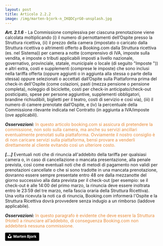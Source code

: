```yaml
---
layout: post
title: Articolo 2.2.2
image: /img/marten-bjork-n_IKQDCyrG0-unsplash.jpg
---
```


***Art. 2.1.6*** - La Commissione complessiva per ciascuna prenotazione viene calcolata moltiplicando (i) il
numero di pernottamenti dell’Ospite presso la Struttura ricettiva, (ii) il prezzo della camera (impostato o
caricato dalla Struttura ricettiva o altrimenti offerto a Booking.com dalla Struttura ricettiva (es. nel
Sistema)) per camera a notte (comprensivo di IVA, imposte sulla vendita, e imposte o tributi applicabili
imposti a livello nazionale, governativo, provinciale, statale, municipale o locale (di seguito "Imposte ")) e
altri extra, costi e supplementi (comprese le imposte) che sono inclusi nella tariffa offerta (oppure
aggiunti o in aggiunta alla stessa o parte della stessa) oppure selezionati o accettati dall’Ospite sulla
Piattaforma prima del check-in dell'Ospite (come colazioni, pasti (mezza pensione o pensione completa),
noleggio di biciclette, costi per check-in anticipato/check-out posticipato, spese per persone aggiuntive,
supplementi obbligatori, brandine richiudibili, biglietti per il teatro, costi di servizio e così via), (iii) il
numero di camere prenotate dall’Ospite, e (iv) la percentuale della Commissione rilevante indicata nel
Contratto (in aggiunta a IVA/imposte (ove applicabili).

***Osservazioni:*** <span style="color:#e78a37">In questo articolo booking.com si assicura di pretendere la commissione, non solo sulla
camera, ma anche su servizi ancillari eventualmente prenotati sulla piattaforma. Ovviamente il nostro
consiglio è di non caricare servizi sulla piattaforma, bensì provare a venderli direttamente al cliente
evitando così un ulteriore costo.</span>

***[...]*** Eventuali noti che di rinuncia all'addebito della tariffa per qualsiasi camera o, in caso di
cancellazione o mancata presentazione, alla penale prevista, così come eventuali noti che di metodi di
pagamento non validi per prenotazioni cancellate o che si sono tradotte in una mancata prenotazione,
dovranno essere sempre presentate entro 48 ore dalla mezzanotte del giorno successivo alla data prevista
per il check-out (per esempio: se il check-out è alle 14:00 del primo marzo, la rinuncia deve essere
inoltrata entro le 23:59 del tre marzo, nella fascia oraria della Struttura Ricettiva). Una volta ricevuta la
noti ca di rinuncia, Booking.com informerà l'Ospite e la Struttura Ricettiva dovrà provvedere senza
indugio a un rimborso (laddove applicabile).

***Osservazioni:*** <span style="color:#e78a37">In questo paragrafo è evidente che deve essere la Struttura (Hotel) a rinunciare
all’addebito, di conseguenza Booking.com non addebiterà nessuna commissione.</span>







<a style="background-color:black;color:white;text-decoration:none;padding:4px 6px;font-family:-apple-system, BlinkMacSystemFont, &quot;San Francisco&quot;, &quot;Helvetica Neue&quot;, Helvetica, Ubuntu, Roboto, Noto, &quot;Segoe UI&quot;, Arial, sans-serif;font-size:12px;font-weight:bold;line-height:1.2;display:inline-block;border-radius:3px" href="https://unsplash.com/@martenbjork?utm_medium=referral&amp;utm_campaign=photographer-credit&amp;utm_content=creditBadge" target="_blank" rel="noopener noreferrer" title="Download free do whatever you want high-resolution photos from Marten Bjork"><span style="display:inline-block;padding:2px 3px"><svg xmlns="http://www.w3.org/2000/svg" style="height:12px;width:auto;position:relative;vertical-align:middle;top:-2px;fill:white" viewBox="0 0 32 32"><title>unsplash-logo</title><path d="M10 9V0h12v9H10zm12 5h10v18H0V14h10v9h12v-9z"></path></svg></span><span style="display:inline-block;padding:2px 3px">Marten Bjork</span></a>